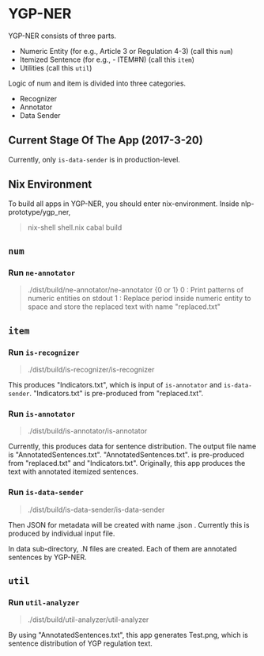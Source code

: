 # YGP-NER

YGP-NER consists of three parts.
- Numeric Entity (for e.g., Article 3 or Regulation 4-3) (call this `num`)
- Itemized Sentence (for e.g., - ITEM#N) (call this `item`)
- Utilities (call this `util`)

Logic of num and item is divided into three categories.
- Recognizer
- Annotator
- Data Sender

## Current Stage Of The App (2017-3-20)
Currently, only `is-data-sender` is in production-level.


## Nix Environment
To build all apps in YGP-NER, you should enter nix-environment.
Inside nlp-prototype/ygp_ner, 
> nix-shell shell.nix
> cabal build

## `num`
### Run `ne-annotator`

> ./dist/build/ne-annotator/ne-annotator {0 or 1}
0 : Print patterns of numeric entities on stdout
1 : Replace period inside numeric entity to space and store the replaced text with name "replaced.txt"

## `item`
### Run `is-recognizer`
> ./dist/build/is-recognizer/is-recognizer

This produces "Indicators.txt", which is input of `is-annotator` and `is-data-sender`.
"Indicators.txt" is pre-produced from "replaced.txt".

### Run `is-annotator`
> ./dist/build/is-annotator/is-annotator

Currently, this produces data for sentence distribution. The output file name is "AnnotatedSentences.txt".
"AnnotatedSentences.txt". is pre-produced from "replaced.txt" and "Indicators.txt".
Originally, this app produces the text with annotated itemized sentences.

### Run `is-data-sender`

> ./dist/build/is-data-sender/is-data-sender <input-filename>

Then JSON for metadata will be created with name <input-filename>.json .
Currently this is produced by individual input file.

In data sub-directory, <input-filename>.N files are created. Each of them are annotated
sentences by YGP-NER.


## `util`
### Run `util-analyzer`

> ./dist/build/util-analyzer/util-analyzer

By using "AnnotatedSentences.txt", this app generates Test.png, which is sentence distribution of YGP regulation text.